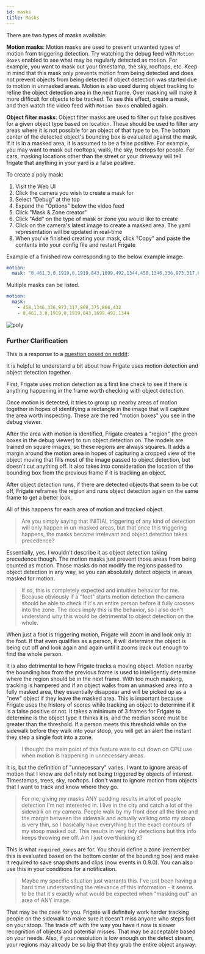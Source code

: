 ```yaml
---
id: masks
title: Masks
---
```


There are two types of masks available:

**Motion masks**: Motion masks are used to prevent unwanted types of motion from triggering detection. Try watching the debug feed with `Motion Boxes` enabled to see what may be regularly detected as motion. For example, you want to mask out your timestamp, the sky, rooftops, etc. Keep in mind that this mask only prevents motion from being detected and does not prevent objects from being detected if object detection was started due to motion in unmasked areas. Motion is also used during object tracking to refine the object detection area in the next frame. Over masking will make it more difficult for objects to be tracked. To see this effect, create a mask, and then watch the video feed with `Motion Boxes` enabled again.

**Object filter masks**: Object filter masks are used to filter out false positives for a given object type based on location. These should be used to filter any areas where it is not possible for an object of that type to be. The bottom center of the detected object's bounding box is evaluated against the mask. If it is in a masked area, it is assumed to be a false positive. For example, you may want to mask out rooftops, walls, the sky, treetops for people. For cars, masking locations other than the street or your driveway will tell frigate that anything in your yard is a false positive.

To create a poly mask:

1. Visit the Web UI
1. Click the camera you wish to create a mask for
1. Select "Debug" at the top
1. Expand the "Options" below the video feed
1. Click "Mask & Zone creator"
1. Click "Add" on the type of mask or zone you would like to create
1. Click on the camera's latest image to create a masked area. The yaml representation will be updated in real-time
1. When you've finished creating your mask, click "Copy" and paste the contents into your config file and restart Frigate

Example of a finished row corresponding to the below example image:

```yaml
motion:
  mask: "0,461,3,0,1919,0,1919,843,1699,492,1344,458,1346,336,973,317,869,375,866,432"
```

Multiple masks can be listed.

```yaml
motion:
  mask:
    - 458,1346,336,973,317,869,375,866,432
    - 0,461,3,0,1919,0,1919,843,1699,492,1344
```

![poly](/img/example-mask-poly-min.png)

### Further Clarification

This is a response to a [question posed on reddit](https://www.reddit.com/r/homeautomation/comments/ppxdve/replacing_my_doorbell_with_a_security_camera_a_6/hd876w4?utm_source=share&utm_medium=web2x&context=3):

It is helpful to understand a bit about how Frigate uses motion detection and object detection together.

First, Frigate uses motion detection as a first line check to see if there is anything happening in the frame worth checking with object detection.

Once motion is detected, it tries to group up nearby areas of motion together in hopes of identifying a rectangle in the image that will capture the area worth inspecting. These are the red "motion boxes" you see in the debug viewer.

After the area with motion is identified, Frigate creates a "region" (the green boxes in the debug viewer) to run object detection on. The models are trained on square images, so these regions are always squares. It adds a margin around the motion area in hopes of capturing a cropped view of the object moving that fills most of the image passed to object detection, but doesn't cut anything off. It also takes into consideration the location of the bounding box from the previous frame if it is tracking an object.

After object detection runs, if there are detected objects that seem to be cut off, Frigate reframes the region and runs object detection again on the same frame to get a better look.

All of this happens for each area of motion and tracked object.

> Are you simply saying that INITIAL triggering of any kind of detection will only happen in un-masked areas, but that once this triggering happens, the masks become irrelevant and object detection takes precedence?

Essentially, yes. I wouldn't describe it as object detection taking precedence though. The motion masks just prevent those areas from being counted as motion. Those masks do not modify the regions passed to object detection in any way, so you can absolutely detect objects in areas masked for motion.

> If so, this is completely expected and intuitive behavior for me. Because obviously if a "foot" starts motion detection the camera should be able to check if it's an entire person before it fully crosses into the zone. The docs imply this is the behavior, so I also don't understand why this would be detrimental to object detection on the whole.

When just a foot is triggering motion, Frigate will zoom in and look only at the foot. If that even qualifies as a person, it will determine the object is being cut off and look again and again until it zooms back out enough to find the whole person.

It is also detrimental to how Frigate tracks a moving object. Motion nearby the bounding box from the previous frame is used to intelligently determine where the region should be in the next frame. With too much masking, tracking is hampered and if an object walks from an unmasked area into a fully masked area, they essentially disappear and will be picked up as a "new" object if they leave the masked area. This is important because Frigate uses the history of scores while tracking an object to determine if it is a false positive or not. It takes a minimum of 3 frames for Frigate to determine is the object type it thinks it is, and the median score must be greater than the threshold. If a person meets this threshold while on the sidewalk before they walk into your stoop, you will get an alert the instant they step a single foot into a zone.

> I thought the main point of this feature was to cut down on CPU use when motion is happening in unnecessary areas.

It is, but the definition of "unnecessary" varies. I want to ignore areas of motion that I know are definitely not being triggered by objects of interest. Timestamps, trees, sky, rooftops. I don't want to ignore motion from objects that I want to track and know where they go.

> For me, giving my masks ANY padding results in a lot of people detection I'm not interested in. I live in the city and catch a lot of the sidewalk on my camera. People walk by my front door all the time and the margin between the sidewalk and actually walking onto my stoop is very thin, so I basically have everything but the exact contours of my stoop masked out. This results in very tidy detections but this info keeps throwing me off. Am I just overthinking it?

This is what `required_zones` are for. You should define a zone (remember this is evaluated based on the bottom center of the bounding box) and make it required to save snapshots and clips (now events in 0.9.0). You can also use this in your conditions for a notification.

> Maybe my specific situation just warrants this. I've just been having a hard time understanding the relevance of this information - it seems to be that it's exactly what would be expected when "masking out" an area of ANY image.

That may be the case for you. Frigate will definitely work harder tracking people on the sidewalk to make sure it doesn't miss anyone who steps foot on your stoop. The trade off with the way you have it now is slower recognition of objects and potential misses. That may be acceptable based on your needs. Also, if your resolution is low enough on the detect stream, your regions may already be so big that they grab the entire object anyway.
